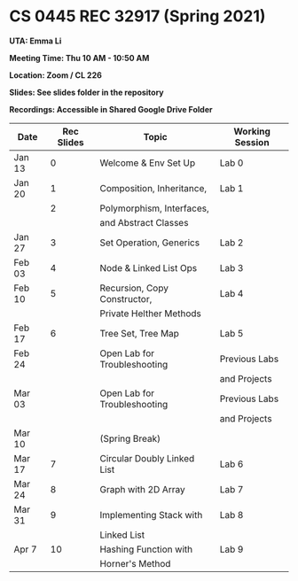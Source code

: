 # CS 0445 REC 32917 (Spring 2021)

**UTA: Emma Li**

**Meeting Time: Thu 10 AM - 10:50 AM**

**Location: Zoom / CL 226**

**Slides: See slides folder in the repository**

**Recordings: Accessible in Shared Google Drive Folder**

|  Date  | Rec Slides |           Topic              | Working Session |
|  ----  | ---------- | ---------------------------- | --------------- |
| Jan 13 |      0     | Welcome & Env Set Up	     |      Lab 0      |
| Jan 20 |      1     | Composition, Inheritance,    |      Lab 1      |
|        |      2     | Polymorphism, Interfaces,    |				   |
|        |            | and Abstract Classes         | 		           |
| Jan 27 |      3     | Set Operation, Generics      |      Lab 2      |
| Feb 03 |      4     | Node & Linked List Ops       |      Lab 3      |
| Feb 10 |      5     | Recursion, Copy Constructor, |      Lab 4      |
|        |            | Private Helther Methods      |                 |
| Feb 17 |      6     | Tree Set, Tree Map           |      Lab 5      |
| Feb 24 |            | Open Lab for Troubleshooting | Previous Labs   |
|        |            |                              | and Projects    |
| Mar 03 |            | Open Lab for Troubleshooting | Previous Labs   |
|        |            |                              | and Projects    |
| Mar 10 |            | (Spring Break)               |                 |
| Mar 17 |      7     | Circular Doubly Linked List  |      Lab 6      |
| Mar 24 |      8     | Graph with 2D Array          |      Lab 7      |
| Mar 31 |      9     | Implementing Stack with      |      Lab 8      |
|        |            | Linked List                  |                 |
| Apr 7  |     10     | Hashing Function with        |      Lab 9      |
|        |            | Horner's Method              |                 |

